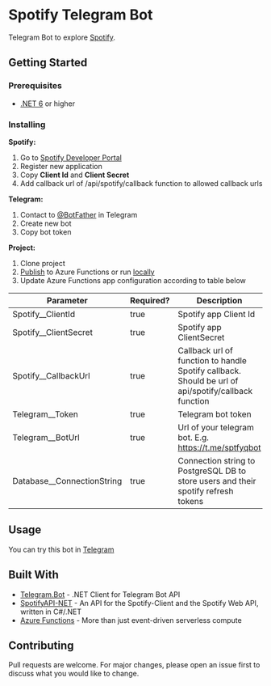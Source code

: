 # Spotify Telegram Bot

Telegram Bot to explore [Spotify](https://www.spotify.com/).

## Getting Started

### Prerequisites

- [.NET 6](https://dotnet.microsoft.com/download) or higher

### Installing

**Spotify:**

1. Go to [Spotify Developer Portal](https://developer.spotify.com)
2. Register new application
3. Copy **Client Id** and **Client Secret**
4. Add callback url of /api/spotify/callback function to allowed callback urls

**Telegram:**

1. Contact to [@BotFather](https://t.me/BotFather) in Telegram
2. Create new bot
3. Copy bot token

**Project:**

1. Clone project
2. [Publish](https://docs.microsoft.com/en-us/azure/azure-functions/functions-run-local#publish) to Azure Functions or
   run [locally](https://docs.microsoft.com/en-us/azure/azure-functions/functions-develop-local)
3. Update Azure Functions app configuration according to table below

| Parameter                  | Required? | Description                                                                                         |
|----------------------------|-----------|-----------------------------------------------------------------------------------------------------|
| Spotify__ClientId          | true      | Spotify app Client Id                                                                               |
| Spotify__ClientSecret      | true      | Spotify app ClientSecret                                                                            |
| Spotify__CallbackUrl       | true      | Callback url of function to handle Spotify callback. Should be url of api/spotify/callback function |
| Telegram__Token            | true      | Telegram bot token                                                                                  |
| Telegram__BotUrl           | true      | Url of your telegram bot. E.g. https://t.me/sptfyqbot                                               |
| Database__ConnectionString | true      | Connection string to PostgreSQL DB to store users and their spotify refresh tokens                  |

## Usage

You can try this bot in [Telegram](https://t.me/sptfyqbot)

## Built With

* [Telegram.Bot](https://github.com/TelegramBots/Telegram.Bot) - .NET Client for Telegram Bot API
* [SpotifyAPI-NET](https://github.com/JohnnyCrazy/SpotifyAPI-NET) - An API for the Spotify-Client and the Spotify Web API, written in
  C#/.NET
* [Azure Functions](https://azure.microsoft.com/en-us/services/functions/) - More than just event-driven serverless compute

## Contributing

Pull requests are welcome. For major changes, please open an issue first to discuss what you would like to change.